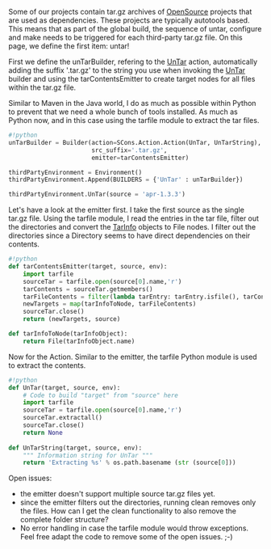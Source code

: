 
Some of our projects contain tar.gz archives of [OpenSource](OpenSource) projects that are used as dependencies. These projects are typically autotools based. This means that as part of the global build, the sequence of untar, configure and make needs to be triggered for each third-party tar.gz file. On this page, we define the first item: untar! 

First we define the unTarBuilder, refering to the [UnTar](UnTar) action, automatically adding the suffix '.tar.gz' to the string you use when invoking the [UnTar](UnTar) builder and using the tarContentsEmitter to create target nodes for all files within  the tar.gz file. 

Similar to Maven in the Java world, I do as much as possible within Python to prevent that we need a whole bunch of tools installed. As much as Python now, and in this case using the tarfile module to extract the tar files. 


```python
#!python 
unTarBuilder = Builder(action=SCons.Action.Action(UnTar, UnTarString),
                       src_suffix='.tar.gz',
                       emitter=tarContentsEmitter)

thirdPartyEnvironment = Environment()
thirdPartyEnvironment.Append(BUILDERS = {'UnTar' : unTarBuilder})

thirdPartyEnvironment.UnTar(source = 'apr-1.3.3')
```
Let's have a look at the emitter first. I take the first source as the single  tar.gz file. Using the tarfile module, I read the entries in the tar file,  filter out the directories and convert the [TarInfo](TarInfo) objects to File nodes.  I filter out the directories since a Directory seems to have direct  dependencies on their contents. 


```python
#!python 
def tarContentsEmitter(target, source, env):
    import tarfile
    sourceTar = tarfile.open(source[0].name,'r')
    tarContents = sourceTar.getmembers()
    tarFileContents = filter(lambda tarEntry: tarEntry.isfile(), tarContents)
    newTargets = map(tarInfoToNode, tarFileContents)
    sourceTar.close()
    return (newTargets, source)

def tarInfoToNode(tarInfoObject):
    return File(tarInfoObject.name)
```
Now for the Action. Similar to the emitter, the tarfile Python module is used to extract the contents. 


```python
#!python 
def UnTar(target, source, env):
    # Code to build "target" from "source" here
    import tarfile
    sourceTar = tarfile.open(source[0].name,'r')
    sourceTar.extractall()
    sourceTar.close()
    return None
    
def UnTarString(target, source, env):
    """ Information string for UnTar """
    return 'Extracting %s' % os.path.basename (str (source[0]))
```
Open issues: 

* the emitter doesn't support multiple source tar.gz files yet. 
* since the emitter filters out the directories, running clean removes only the files. How can I get the clean functionality to also remove the complete folder structure? 
* No error handling in case the tarfile module would throw exceptions. 
Feel free adapt the code to remove some of the open issues. ;-) 
